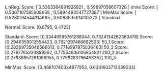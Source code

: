 LinReg:
Score: [ 0.5363364891926921 ,  0.59897056607328 ] ohne
Score: [ 0.5307107585608668 ,  0.5994494547727387 ] MinMax
Score: [ 0.5280194544314695 ,  0.6063635014105273 ] Standard

Normal:
Score:  [0.6795, 0.4722]

Standard:
Score:  [0.33440595761288044, 0.7324134282363478]
Score:  [0.2946359912554423, 0.7621297466662503] 50_1
Score:  [0.28369735046566613, 0.7718997975036463] 50_2
Score:  [0.2797765220859562, 0.7755483610685482] 200_2
Score:  [0.27639857281086055, 0.7759283796453352] 100_3

MinMax:
Score:  [0.46810740324877953, 0.6361903713039033]